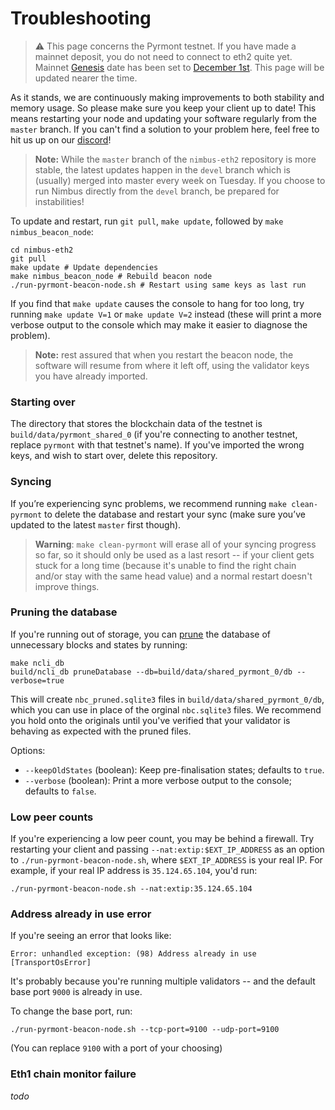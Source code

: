 # Troubleshooting

> ⚠️  This page concerns the Pyrmont testnet. If you have made a mainnet deposit, you do not need to connect to eth2 quite yet. Mainnet [Genesis](https://hackmd.io/@benjaminion/genesis) date has been set to [December 1st](https://blog.ethereum.org/2020/11/04/eth2-quick-update-no-19/). This page will be updated nearer the time.


As it stands, we are continuously making improvements to both stability and memory usage. So please make sure you keep your client up to date! This means restarting your node and updating your software regularly from the `master` branch. If you can't find a solution to your problem here, feel free to hit us up on our [discord](https://discord.com/invite/XRxWahP)!

> **Note:** While the `master` branch of the `nimbus-eth2` repository is more stable, the latest updates happen in the `devel` branch which is (usually) merged into master every week on Tuesday. If you choose to run Nimbus directly from the `devel` branch, be prepared for instabilities!

To update and restart, run `git pull`, `make update`, followed by `make nimbus_beacon_node`:

```
cd nimbus-eth2
git pull
make update # Update dependencies
make nimbus_beacon_node # Rebuild beacon node
./run-pyrmont-beacon-node.sh # Restart using same keys as last run
```

If you find that `make update` causes the console to hang for too long, try running `make update V=1` or `make update V=2` instead (these will print a more verbose output to the console which may make it easier to diagnose the problem).

>**Note:** rest assured that when you restart the beacon node, the software will resume from where it left off, using the validator keys you have already imported.

### Starting over
The directory that stores the blockchain data of the testnet is `build/data/pyrmont_shared_0` (if you're connecting to another testnet, replace `pyrmont` with that testnet's name). If you've imported the wrong keys, and wish to start over, delete this repository.

### Syncing
If you’re experiencing sync problems,  we recommend running `make clean-pyrmont` to delete the database and restart your sync (make sure you’ve updated to the latest `master` first though).

> **Warning**: `make clean-pyrmont` will erase all of your syncing progress so far, so it should only be used as a last resort -- if your client gets stuck for a long time (because it's unable to find the right chain and/or stay with the same head value) and a normal restart doesn't improve things.

### Pruning the database
If you're running out of storage, you can [prune](https://blog.ethereum.org/2015/06/26/state-tree-pruning/) the database of unnecessary blocks and states by running:

```
make ncli_db
build/ncli_db pruneDatabase --db=build/data/shared_pyrmont_0/db --verbose=true
```

This will create `nbc_pruned.sqlite3` files in `build/data/shared_pyrmont_0/db`, which you can use in place of the orginal `nbc.sqlite3` files. We recommend you hold onto the originals until you've verified that your validator is behaving as expected with the pruned files.

Options:
- `--keepOldStates` (boolean):  Keep pre-finalisation states; defaults to `true`.
- `--verbose` (boolean): Print a more verbose output to the console; defaults to `false`.

### Low peer counts

If you're experiencing a low peer count, you may be behind a firewall. Try restarting your client and passing `--nat:extip:$EXT_IP_ADDRESS` as an option to `./run-pyrmont-beacon-node.sh`, where `$EXT_IP_ADDRESS` is your real IP. For example, if your real IP address is `35.124.65.104`, you'd run:

```
./run-pyrmont-beacon-node.sh --nat:extip:35.124.65.104
```

### Address already in use error

If you're seeing an error that looks like:

```
Error: unhandled exception: (98) Address already in use [TransportOsError]
```

It's probably because you're running multiple validators -- and the default base port `9000` is already in use.

To change the base port, run:

```
./run-pyrmont-beacon-node.sh --tcp-port=9100 --udp-port=9100
```

(You can replace `9100` with a port of your choosing)

### Eth1 chain monitor failure

*todo*


